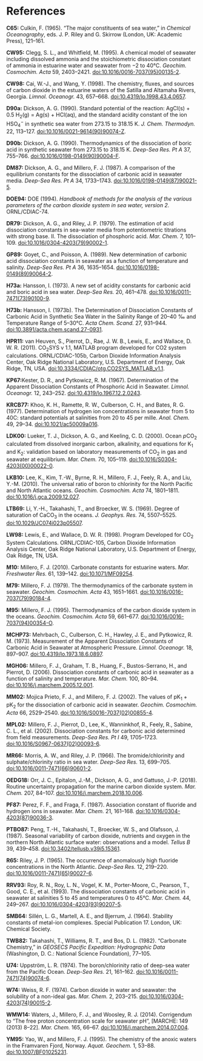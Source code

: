 # References

<span id='C65'>**C65:**</span> Culkin, F. (1965). “The major constituents of sea water,” in *Chemical Oceanography*, eds. J. P. Riley and G. Skirrow (London, UK: Academic Press), 121–161.

<span id='CW95'>**CW95:**</span> Clegg, S. L., and Whitfield, M. (1995). A chemical model of seawater including dissolved ammonia and the stoichiometric dissociation constant of ammonia in estuarine water and seawater from −2 to 40°C. *Geochim. Cosmochim. Acta* 59, 2403–2421. <a href='https://doi.org/10.1016/0016-7037(95)00135-2'>doi:10.1016/0016-7037(95)00135-2</a>.

<span id='CW98'>**CW98:**</span> Cai, W.-J., and Wang, Y. (1998). The chemistry, fluxes, and sources of carbon dioxide in the estuarine waters of the Satilla and Altamaha Rivers, Georgia. *Limnol. Oceanogr.* 43, 657–668. [doi:10.4319/lo.1998.43.4.0657](https://doi.org/10.4319/lo.1998.43.4.0657).

<span id='D90a'>**D90a:**</span> Dickson, A. G. (1990). Standard potential of the reaction: AgCl(s) + 0.5 H<sub>2</sub>(g) = Ag(s) + HCl(aq), and the standard acidity constant of the ion HSO<sub>4</sub><sup>−</sup> in synthetic sea water from 273.15 to 318.15 K. *J. Chem. Thermodyn.* 22, 113–127. <a href='https://doi.org/10.1016/0021-9614(90)90074-Z'>doi:10.1016/0021-9614(90)90074-Z</a>.

<span id='D90b'>**D90b:**</span> Dickson, A. G. (1990). Thermodynamics of the dissociation of boric acid in synthetic seawater from 273.15 to 318.15 K. *Deep-Sea Res. Pt A* 37, 755–766. <a href='https://doi.org/10.1016/0198-0149(90)90004-F'>doi:10.1016/0198-0149(90)90004-F</a>.

<span id='DM87'>**DM87:**</span> Dickson, A. G., and Millero, F. J. (1987). A comparison of the equilibrium constants for the dissociation of carbonic acid in seawater media. *Deep-Sea Res. Pt A* 34, 1733–1743. <a href='https://doi.org/10.1016/0198-0149(87)90021-5'>doi:10.1016/0198-0149(87)90021-5</a>.

<span id='DOE'>**DOE94:**</span> DOE (1994). *Handbook of methods for the analysis of the various parameters of the carbon dioxide system in sea water, version 2.* ORNL/CDIAC-74.

<span id='DR79'>**DR79:**</span> Dickson, A. G., and Riley, J. P. (1979). The estimation of acid dissociation constants in sea-water media from potentiometric titrations with strong base. II. The dissociation of phosphoric acid. *Mar. Chem.* 7, 101–109. <a href='https://doi.org/10.1016/0304-4203(79)90002-1'>doi:10.1016/0304-4203(79)90002-1</a>.

<span id='GP89'>**GP89:**</a> Goyet, C., and Poisson, A. (1989). New determination of carbonic acid dissociation constants in seawater as a function of temperature and salinity. *Deep-Sea Res. Pt A* 36, 1635–1654. <a href='https://doi.org/10.1016/0198-0149(89)90064-2'>doi:10.1016/0198-0149(89)90064-2</a>.

<span id='H73a'>**H73a:**</a> Hansson, I. (1973). A new set of acidity constants for carbonic acid and boric acid in sea water. *Deep-Sea Res.* 20, 461–478. <a href='https://doi.org/10.1016/0011-7471(73)90100-9'>doi:10.1016/0011-7471(73)90100-9</a>.

<span id='H73b'>**H73b:**</a> Hansson, I. (1973b). The Determination of Dissociation Constants of Carbonic Acid in Synthetic Sea Water in the Salinity Range of 20–40 ‰ and Temperature Range of 5–30°C. *Acta Chem. Scand.* 27, 931–944. [doi:10.3891/acta.chem.scand.27-0931](https://doi.org/10.3891/acta.chem.scand.27-0931).

<span id='HPR11'>**HPR11:**</span> van Heuven, S., Pierrot, D., Rae, J. W. B., Lewis, E., and Wallace, D. W. R. (2011). CO<sub>2</sub>SYS v 1.1, MATLAB program developed for CO2 system calculations. ORNL/CDIAC-105b, Carbon Dioxide Information Analysis Center, Oak Ridge National Laboratory, U.S. Department of Energy, Oak Ridge, TN, USA. [doi:10.3334/CDIAC/otg.CO2SYS_MATLAB_v1.1](https://doi.org/10.3334/CDIAC/otg.CO2SYS_MATLAB_v1.1).

<span id='KP67'>**KP67:**</a>Kester, D. R., and Pytkowicz, R. M. (1967). Determination of the Apparent Dissociation Constants of Phosphoric Acid in Seawater. *Limnol. Oceanogr.* 12, 243–252. [doi:10.4319/lo.1967.12.2.0243](https://doi.org/10.4319/lo.1967.12.2.0243).

<span id='KRCB77'>**KRCB77:**</span> Khoo, K. H., Ramette, R. W., Culberson, C. H., and Bates, R. G. (1977). Determination of hydrogen ion concentrations in seawater from 5 to 40C: standard potentials at salinities from 20 to 45 per mille. *Anal. Chem.* 49, 29–34. [doi:10.1021/ac50009a016](https://doi.org/10.1021/ac50009a016).

<span id='LDK00'>**LDK00:**</span> Lueker, T. J., Dickson, A. G., and Keeling, C. D. (2000). Ocean <i>p</i>CO<sub>2</sub> calculated from dissolved inorganic carbon, alkalinity, and equations for K<sub>1</sub> and K<sub>2</sub>: validation based on laboratory measurements of CO<sub>2</sub> in gas and seawater at equilibrium. *Mar. Chem.* 70, 105–119. <a href='https://doi.org/10.1016/S0304-4203(00)00022-0'>doi:10.1016/S0304-4203(00)00022-0</a>.

<span id='LKB10'>**LKB10:**</span> Lee, K., Kim, T.-W., Byrne, R. H., Millero, F. J., Feely, R. A., and Liu, Y.-M. (2010). The universal ratio of boron to chlorinity for the North Pacific and North Atlantic oceans. *Geochim. Cosmochim. Acta* 74, 1801–1811. [doi:10.1016/j.gca.2009.12.027](https://doi.org/10.1016/j.gca.2009.12.027).

<span id='LTB69'>**LTB69:**</span> Li, Y.-H., Takahashi, T., and Broecker, W. S. (1969). Degree of saturation of CaCO<sub>3</sub> in the oceans. *J. Geophys. Res.* 74, 5507–5525. [doi:10.1029/JC074i023p05507](https://doi.org/10.1029/JC074i023p05507).

<span id='LW98'>**LW98:**</span> Lewis, E., and Wallace, D. W. R. (1998). Program Developed for CO<sub>2</sub> System Calculations. ORNL/CDIAC-105, Carbon Dioxide Information Analysis Center, Oak Ridge National Laboratory, U.S. Department of Energy, Oak Ridge, TN, USA.

<span id='M10'>**M10:**</span> Millero, F. J. (2010). Carbonate constants for estuarine waters. *Mar. Freshwater Res.* 61, 139–142. [doi:10.1071/MF09254](https://doi.org/10.1071/MF09254).

<span id='M79'>**M79:**</span> Millero, F. J. (1979). The thermodynamics of the carbonate system in seawater. *Geochim. Cosmochim. Acta* 43, 1651–1661. <a href='https://doi.org/10.1016/0016-7037(79)90184-4'>doi:10.1016/0016-7037(79)90184-4</a>.

<span id='M95'>**M95:**</span> Millero, F. J. (1995). Thermodynamics of the carbon dioxide system in the oceans. *Geochim. Cosmochim. Acta* 59, 661–677. <a href='https://doi.org/10.1016/0016-7037(94)00354-O'>doi:10.1016/0016-7037(94)00354-O</a>.

<span id='MCHP73'>**MCHP73:**</span> Mehrbach, C., Culberson, C. H., Hawley, J. E., and Pytkowicz, R. M. (1973). Measurement of the Apparent Dissociation Constants of Carbonic Acid in Seawater at Atmospheric Pressure. *Limnol. Oceanogr.* 18, 897–907. [doi:10.4319/lo.1973.18.6.0897](https://doi.org/10.4319/lo.1973.18.6.0897).

<span id='MGH06'>**MGH06:**</span> Millero, F. J., Graham, T. B., Huang, F., Bustos-Serrano, H., and Pierrot, D. (2006). Dissociation constants of carbonic acid in seawater as a function of salinity and temperature. *Mar. Chem.* 100, 80–94. [doi:10.1016/j.marchem.2005.12.001](https://doi.org/10.1016/j.marchem.2005.12.001).

<span id='MM02'>**MM02:**</span> Mojica Prieto, F. J., and Millero, F. J. (2002). The values of pK<sub>1</sub> + pK<sub>2</sub> for the dissociation of carbonic acid in seawater. *Geochim. Cosmochim. Acta* 66, 2529–2540. <a href='https://doi.org/10.1016/S0016-7037(02)00855-4'>doi:10.1016/S0016-7037(02)00855-4</a>.

<span id='MPL02'>**MPL02:**</span> Millero, F. J., Pierrot, D., Lee, K., Wanninkhof, R., Feely, R., Sabine, C. L., et al. (2002). Dissociation constants for carbonic acid determined from field measurements. *Deep-Sea Res. Pt I* 49, 1705–1723. <a href='https://doi.org/10.1016/S0967-0637(02)00093-6'>doi:10.1016/S0967-0637(02)00093-6</a>.

<span id='MR66'>**MR66:**</span> Morris, A. W., and Riley, J. P. (1966). The bromide/chlorinity and sulphate/chlorinity ratio in sea water. *Deep-Sea Res.* 13, 699–705. <a href='https://doi.org/10.1016/0011-7471(66)90601-2'>doi:10.1016/0011-7471(66)90601-2</a>.

<span id='OEDG18'>**OEDG18:**</span> Orr, J. C., Epitalon, J.-M., Dickson, A. G., and Gattuso, J.-P. (2018). Routine uncertainty propagation for the marine carbon dioxide system. *Mar. Chem.* 207, 84–107. [doi:10.1016/j.marchem.2018.10.006](https://doi.org/10.1016/j.marchem.2018.10.006).

<span id='PF87'>**PF87:**</span> Perez, F. F., and Fraga, F. (1987). Association constant of fluoride and hydrogen ions in seawater. *Mar. Chem.* 21, 161–168. <a href='https://doi.org/10.1016/0304-4203(87)90036-3'>doi:10.1016/0304-4203(87)90036-3</a>.

<span id='PTBO87'>**PTBO87:**</span> Peng, T.-H., Takahashi, T., Broecker, W. S., and Olafsson, J. (1987). Seasonal variability of carbon dioxide, nutrients and oxygen in the northern North Atlantic surface water: observations and a model. *Tellus B* 39, 439–458. [doi:10.3402/tellusb.v39i5.15361](https://doi.org/10.3402/tellusb.v39i5.15361).

<span id='R65'>**R65:**</span> Riley, J. P. (1965). The occurrence of anomalously high fluoride concentrations in the North Atlantic. *Deep-Sea Res.* 12, 219–220. <a href='https://doi.org/10.1016/0011-7471(65)90027-6'>doi:10.1016/0011-7471(65)90027-6</a>.

<span id='RRV93'>**RRV93:**</span> Roy, R. N., Roy, L. N., Vogel, K. M., Porter-Moore, C., Pearson, T., Good, C. E., et al. (1993). The dissociation constants of carbonic acid in seawater at salinities 5 to 45 and temperatures 0 to 45°C. *Mar. Chem.* 44, 249–267. <a href='https://doi.org/10.1016/0304-4203(93)90207-5'>doi:10.1016/0304-4203(93)90207-5</a>.

<span id='SMB64'>**SMB64:**</span> Sillén, L. G., Martell, A. E., and Bjerrum, J. (1964). Stability constants of metal-ion complexes. Special Publication 17. London, UK: Chemical Society.

<span id='TWB82'>**TWB82:**</span> Takahashi, T., Williams, R. T., and Bos, D. L. (1982). “Carbonate Chemistry,” in *GEOSECS Pacific Expedition: Hydrographic Data* (Washington, D. C.: National Science Foundation), 77–105.

<span id='U74'>**U74:**</span> Uppström, L. R. (1974). The boron/chlorinity ratio of deep-sea water from the Pacific Ocean. *Deep-Sea Res.* 21, 161–162. <a href='https://doi.org/10.1016/0011-7471(74)90074-6'>doi:10.1016/0011-7471(74)90074-6</a>.

<span id='W74'>**W74:**</span> Weiss, R. F. (1974). Carbon dioxide in water and seawater: the solubility of a non-ideal gas. *Mar. Chem.* 2, 203–215. <a href='https://doi.org/10.1016/0304-4203(74)90015-2'>doi:10.1016/0304-4203(74)90015-2</a>.

<span id='WMW14'>**WMW14:**</span> Waters, J., Millero, F. J., and Woosley, R. J. (2014). Corrigendum to “The free proton concentration scale for seawater pH”, [MARCHE: 149 (2013) 8–22]. *Mar. Chem.* 165, 66–67. [doi:10.1016/j.marchem.2014.07.004](https://doi.org/10.1016/j.marchem.2014.07.004).

<span id='YM95'>**YM95:**</span> Yao, W., and Millero, F. J. (1995). The chemistry of the anoxic waters in the Framvaren Fjord, Norway. *Aquat. Geochem.* 1, 53–88. [doi:10.1007/BF01025231](https://doi.org/10.1007/BF01025231).
